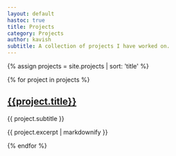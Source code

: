 ```yaml
---
layout: default
hastoc: true
title: Projects
category: Projects
author: kavish
subtitle: A collection of projects I have worked on.
---
```


{% assign projects = site.projects | sort: 'title' %}

{% for project in projects %}
<md-filled-card class="card">
    <div class="card__header">
        <div class="card__header-text">
            <div class="card__title">
                <h2><a href='{{project.permalink}}'>{{project.title}}</a></h2>
            </div>
            <div class="card__subtitle">{{ project.subtitle }}</div>
        </div>
    </div>
    <div class="card__secondary body-medium">
        <p>{{ project.excerpt | markdownify }}</p>
    </div>
</md-filled-card>
{% endfor %}